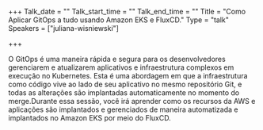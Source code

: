 +++
Talk_date = ""
Talk_start_time = ""
Talk_end_time = ""
Title = "Como Aplicar GitOps a tudo usando Amazon EKS e FluxCD."
Type = "talk"
Speakers = ["juliana-wisniewski"]

+++

O GitOps é uma maneira rápida e segura para os desenvolvedores gerenciarem e atualizarem aplicativos e infraestrutura complexos em execução no Kubernetes. Esta é uma abordagem em que a infraestrutura como código vive ao lado de seu aplicativo no mesmo repositório Git, e todas as alterações são implantadas automaticamente no momento do merge.Durante essa sessão, você irá aprender como os recursos da AWS e aplicações são implantados e gerenciados de maneira automatizada e implantados no Amazon EKS por meio do FluxCD.